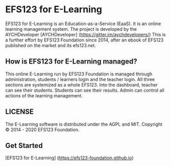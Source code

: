# EFS123 for E-Learning

EFS123 for E-Learning is an Education-as-a-Service (EaaS). It is an online learning management system. The project is developed by the AYCHDeveloper [AYCHDeveloper] (https://gitter.im/aychdevelopers/)
This is a further effort by EFS123 Foundation since 2014, after an ebook of EFS123 published on the market and its efs123.net.


## How is EFS123 for E-Learning managed?
This online E-Learning run by EFS123 Foundation is managed through administration, students / learners login and the teacher login. All three sections are systemized as a whole EFS123.
Into the dashboard, teacher can see their students. Students can see their results. Admin can control all actions of the learning management.


## LICENSE
The E-Learning software is distributed under the AGPL and MIT.
Copyright © 2014 - 2020 EFS123 Foundation.


## Get Started
[EFS123 for E-Learning] (https://efs123-foundation.github.io)

